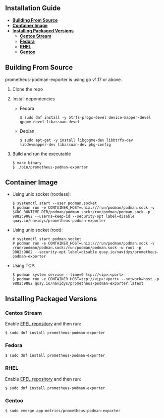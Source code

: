 ## Installation Guide

- [**Building From Source**](#building-from-source)
- [**Container Image**](#container-image)
- [**Installing Packaged Versions**](#installing-packaged-versions)
  - [**Centos Stream**](#centos-stream)
  - [**Fedora**](#fedora)
  - [**RHEL**](#rhel)
  - [**Gentoo**](#gentoo)


## Building From Source

prometheus-podman-exporter is using go v1.17 or above.

1. Clone the repo
2. Install dependencies
    * Fedora

        ```shell
        $ sudo dnf install -y btrfs-progs-devel device-mapper-devel gpgme-devel libassuan-devel
        ```

    * Debian

        ```shell
        $ sudo apt-get -y install libgpgme-dev libbtrfs-dev libdevmapper-dev libassuan-dev pkg-config
        ```

2. Build and run the executable

    ```shell
    $ make binary
    $ ./bin/prometheus-podman-exporter
    ```
## Container Image

* Using unix socket (rootless):

    ```shell
    $ systemctl start --user podman.socket
    $ podman run -e CONTAINER_HOST=unix:///run/podman/podman.sock -v $XDG_RUNTIME_DIR/podman/podman.sock:/run/podman/podman.sock -p 9882:9882 --userns=keep-id --security-opt label=disable quay.io/navidys/prometheus-podman-exporter
    ```

* Using unix socket (root):

    ```
    # systemctl start podman.socket
    # podman run -e CONTAINER_HOST=unix:///run/podman/podman.sock -v /run/podman/podman.sock:/run/podman/podman.sock -u root -p 9882:9882 --security-opt label=disable quay.io/navidys/prometheus-podman-exporter
    ```

* Using TCP:

    ```shell
    $ podman system service --time=0 tcp://<ip>:<port>
    $ podman run -e CONTAINER_HOST=tcp://<ip>:<port> --network=host -p 9882:9882 quay.io/navidys/prometheus-podman-exporter:latest
    ```

## Installing Packaged Versions

### Centos Stream

Enable [EPEL repository](https://docs.fedoraproject.org/en-US/epel/) and then run:

```
$ sudo dnf install prometheus-podman-exporter
```

### Fedora

```
$ sudo dnf install prometheus-podman-exporter
```

### RHEL

Enable [EPEL repository](https://docs.fedoraproject.org/en-US/epel/) and then run:

```
$ sudo dnf install prometheus-podman-exporter
```

### Gentoo

```
$ sudo emerge app-metrics/prometheus-podman-exporter
```
